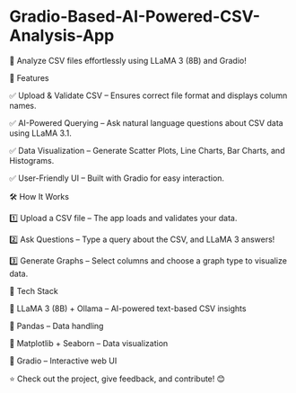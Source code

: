 # Gradio-Based-AI-Powered-CSV-Analysis-App

🚀 Analyze CSV files effortlessly using LLaMA 3 (8B) and Gradio!





🔹 Features

✅ Upload & Validate CSV – Ensures correct file format and displays column names.

✅ AI-Powered Querying – Ask natural language questions about CSV data using LLaMA 3.1.

✅ Data Visualization – Generate Scatter Plots, Line Charts, Bar Charts, and Histograms.

✅ User-Friendly UI – Built with Gradio for easy interaction.

🛠 How It Works

1️⃣ Upload a CSV file – The app loads and validates your data.

2️⃣ Ask Questions – Type a query about the CSV, and LLaMA 3 answers!

3️⃣ Generate Graphs – Select columns and choose a graph type to visualize data.

📌 Tech Stack

🔹 LLaMA 3 (8B) + Ollama – AI-powered text-based CSV insights

🔹 Pandas – Data handling

🔹 Matplotlib + Seaborn – Data visualization

🔹 Gradio – Interactive web UI

⭐ Check out the project, give feedback, and contribute! 😊
